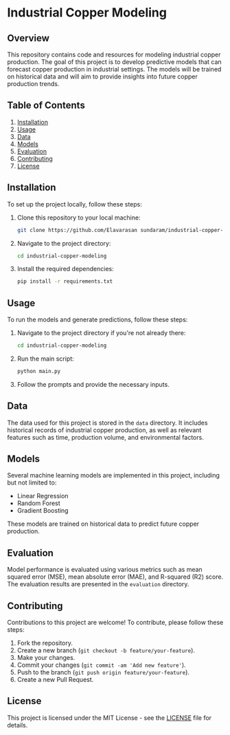 # Industrial Copper Modeling

## Overview

This repository contains code and resources for modeling industrial copper production. The goal of this project is to develop predictive models that can forecast copper production in industrial settings. The models will be trained on historical data and will aim to provide insights into future copper production trends.

## Table of Contents

1. [Installation](#installation)
2. [Usage](#usage)
3. [Data](#data)
4. [Models](#models)
5. [Evaluation](#evaluation)
6. [Contributing](#contributing)
7. [License](#license)

## Installation

To set up the project locally, follow these steps:

1. Clone this repository to your local machine:

    ```bash
    git clone https://github.com/Elavarasan sundaram/industrial-copper-modeling.git
    ```

2. Navigate to the project directory:

    ```bash
    cd industrial-copper-modeling
    ```

3. Install the required dependencies:

    ```bash
    pip install -r requirements.txt
    ```

## Usage

To run the models and generate predictions, follow these steps:

1. Navigate to the project directory if you're not already there:

    ```bash
    cd industrial-copper-modeling
    ```

2. Run the main script:

    ```bash
    python main.py
    ```

3. Follow the prompts and provide the necessary inputs.

## Data

The data used for this project is stored in the `data` directory. It includes historical records of industrial copper production, as well as relevant features such as time, production volume, and environmental factors.

## Models

Several machine learning models are implemented in this project, including but not limited to:

- Linear Regression
- Random Forest
- Gradient Boosting

These models are trained on historical data to predict future copper production.

## Evaluation

Model performance is evaluated using various metrics such as mean squared error (MSE), mean absolute error (MAE), and R-squared (R2) score. The evaluation results are presented in the `evaluation` directory.

## Contributing

Contributions to this project are welcome! To contribute, please follow these steps:

1. Fork the repository.
2. Create a new branch (`git checkout -b feature/your-feature`).
3. Make your changes.
4. Commit your changes (`git commit -am 'Add new feature'`).
5. Push to the branch (`git push origin feature/your-feature`).
6. Create a new Pull Request.

## License

This project is licensed under the MIT License - see the [LICENSE](LICENSE) file for details.

